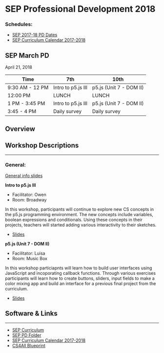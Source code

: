 # SEP Professional Development 2018

### Schedules:
* [SEP 2017-18 PD Dates](https://drive.google.com/open?id=0B3omYkYPfQ0yWXpHRlNla2NMM1U)
* [SEP Curriculum Calendar 2017-2018](https://drive.google.com/open?id=1tnvlHdIT_-7ACauHstNih9gdVIMJRoN4MNj_qMnnzM4)

## SEP March PD
April 21, 2018

| Time |  7th | 10th
| -----|-------| ------- |
9:30 AM - 12 PM | Intro to p5.js III | p5.js (Unit 7 - DOM II) 
12:00 PM |LUNCH|LUNCH|LUNCH
1 PM - 3:45 PM | Intro to p5.js III | p5.js (Unit 7 - DOM II)
3:45 - 4 PM | Daily survey |Daily survey

## Overview

## Workshop Descriptions
***
###  General:

[General info slides](https://tinyurl.com/sep-april-2018)

**Intro to p5.js III**
* Facilitator: Owen
* Room: Broadway

In this workshop, participants will continue to explore new CS concepts in the p5.js programming environment. The new concepts include variables, boolean expressions and conditionals. Using these concepts in their projects, teachers will started adding various interactivity to their sketches. 

* [Slides]()

**p5.js (Unit 7 - DOM II)**
* Facilitator: Luisa
* Room: Music Box

In this workshop particiapnts will learn how to build user interfaces using JavaScript and incoporating callback functions. Through various exercises participants will learn how to create buttons, sliders, input fields to make a color mixing app and build an interface for a previous final project from the curriculum.
* [Slides](https://tinyurl.com/p5dom2)

## <a name="links">Software & Links</a>
***

*   [SEP Curriculum](https://drive.google.com/open?id=0B8D2ft9M8qQCamQwZGpJMEU2TEk)
* [SEP PD Folder](https://drive.google.com/open?id=0B8D2ft9M8qQCYXY2V3VndWNob0E)
*   [SEP Curriculum Calendar 2017-2018](https://drive.google.com/open?id=1tnvlHdIT_-7ACauHstNih9gdVIMJRoN4MNj_qMnnzM4)
*   [CS4All Blueprint](http://blueprint.cs4all.nyc/)

